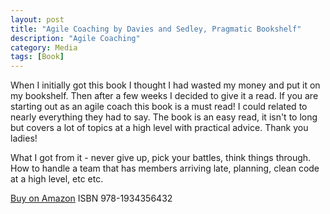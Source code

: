 ```yaml
---
layout: post
title: "Agile Coaching by Davies and Sedley, Pragmatic Bookshelf"
description: "Agile Coaching"
category: Media
tags: [Book]
---
```

When I initially got this book I thought I had wasted my money and put it on my bookshelf. Then after a few weeks I decided to give it a read. If you are starting out as an agile coach this book is a must read! I could related to nearly everything they had to say. The book is an easy read, it isn't to long but covers a lot of topics at a high level with practical advice. Thank you ladies!

What I got from it - never give up, pick your battles, think things through. How to handle a team that has members arriving late, planning, clean code at a high level, etc etc.

[Buy on Amazon](http://www.amazon.com/Agile-Coaching-Rachel-Davies/dp/1934356433)
ISBN 978-1934356432
